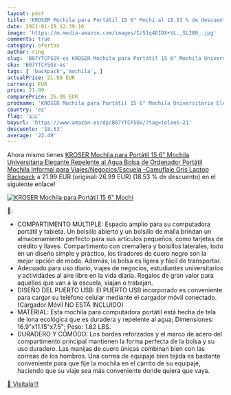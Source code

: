 ```yaml
---
layout: post
title: 'KROSER Mochila para Portátil 15 6" Mochi al 18.53 % de descuento'
date: 2021-01-28 12:39:16
image: 'https://m.media-amazon.com/images/I/51q4EIDX+VL._SL200_.jpg'
comments: true
category: ofertas
author: ring
slug: 'B07YTCFSGV-es KROSER Mochila para Portátil 15 6" Mochila Universitaria...'
sku: 'B07YTCFSGV-es'
tags: [ 'backpack','mochila', ]
actualPrice: 21.99 EUR
currency: EUR
price: 21.99
comparePrice: 26.99 EUR
prodname: 'KROSER Mochila para Portátil 15 6" Mochila Universitaria Elegante Repelente al Agua Bolsa de Ordenador Portátil Mochila Informal para Viajes/Negocios/Escuela -Camuflaje Gris Laptop Backpack'
country: 'es'
flag: '🇪🇸'
buyurl: 'https://www.amazon.es/dp/B07YTCFSGV/?tag=tolees-21'
descuento: '18.53'
average: '22.49'
---
```


Ahora mismo tienes [KROSER Mochila para Portátil 15 6" Mochila Universitaria Elegante Repelente al Agua Bolsa de Ordenador Portátil Mochila Informal para Viajes/Negocios/Escuela -Camuflaje Gris Laptop Backpack](https://www.amazon.es/dp/B07YTCFSGV/?tag=tolees-21) a 21.99 EUR (original: 26.99 EUR) (18.53 %  de descuento) en el siguiente enlace!

[![KROSER Mochila para Portátil 15 6" Mochi](https://m.media-amazon.com/images/I/51q4EIDX+VL._SL200_.jpg)](https://www.amazon.es/dp/B07YTCFSGV/?tag=tolees-21)

🔎:

- COMPARTIMENTO MÚLTIPLE: Espacio amplio para su computadora portátil y tableta. Un bolsillo abierto y un bolsillo de malla brindan un almacenamiento perfecto para sus artículos pequeños, como tarjetas de crédito y llaves. Compartimento con cremallera y bolsillos laterales, todo en un diseño simple y práctico, los tiradores de cuero negro son la mejor opción de moda. Además, la bolsa es ligera y fácil de transportar.
- Adecuado para uso diario, viajes de negocios, estudiantes universitarios y actividades al aire libre en la vida diaria. Regalos de gran valor para aquellos que van a la escuela, viajan o trabajan.
- DISEÑO DEL PUERTO USB: El PUERTO USB incorporado es conveniente para cargar su teléfono celular mediante el cargador móvil conectado. (Cargador Móvil NO ESTÁ INCLUIDO)
- MATERIAL: Esta mochila para computadora portátil está hecha de tela de lona ecológica que es duradera y repelente al agua; Dimensiones: 16.9"x11.15"x7.5"; Peso: 1.82 LBS.
- DURADERO Y CÓMODO: Los bordes reforzados y el marco de acero del compartimento principal mantienen la forma perfecta de la bolsa y su uso duradero. Las manijas de cuero únicas combinan bien con las correas de los hombros. Una correa de equipaje bien tejida es bastante conveniente para que fije la mochila en el carrito de su equipaje, haciendo que su viaje sea más conveniente donde quiera que vaya.

[🛒 Visítala!!!](https://www.amazon.es/dp/B07YTCFSGV/?tag=tolees-21)
